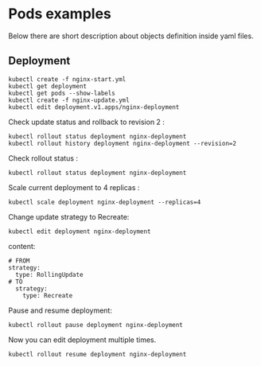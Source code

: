 # Pods examples
Below there are short description about objects definition inside yaml files.

## Deployment

```
kubectl create -f nginx-start.yml
kubectl get deployment
kubectl get pods --show-labels
kubectl create -f nginx-update.yml
kubectl edit deployment.v1.apps/nginx-deployment
```
Check update status and rollback to revision 2 :  
```
kubectl rollout status deployment nginx-deployment
kubectl rollout history deployment nginx-deployment --revision=2
```
Check rollout status :  
```
kubectl rollout status deployment nginx-deployment
```
Scale current deployment to 4 replicas :  
```
kubectl scale deployment nginx-deployment --replicas=4
```
Change update strategy to Recreate:

```
kubectl edit deployment nginx-deployment
```
content:
```
# FROM
strategy:
  type: RollingUpdate
# TO  
  strategy:
    type: Recreate
```

Pause and resume deployment:

```
kubectl rollout pause deployment nginx-deployment
```
Now you can edit deployment multiple times.
```
kubectl rollout resume deployment nginx-deployment
```
